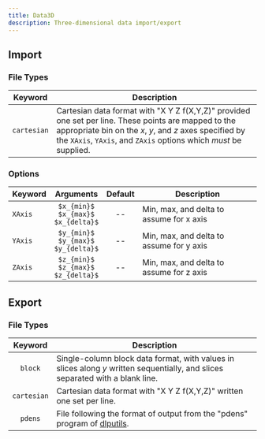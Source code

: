 ```yaml
---
title: Data3D
description: Three-dimensional data import/export
---
```


## Import

### File Types

|Keyword|Description|
|:---:|-----------|
|`cartesian`|Cartesian data format with "X Y Z f(X,Y,Z)" provided one set per line. These points are mapped to the appropriate bin on the $x$, $y$, and $z$ axes specified by the `XAxis`, `YAxis`, and `ZAxis` options which *must* be supplied.|

### Options

|Keyword|Arguments|Default|Description|
|:------|:--:|:-----:|-----------|
|`XAxis`|`$x_{min}$`</br>`$x_{max}$`</br>`$x_{delta}$`|--|Min, max, and delta to assume for x axis|
|`YAxis`|`$y_{min}$`</br>`$y_{max}$`</br>`$y_{delta}$`|--|Min, max, and delta to assume for y axis|
|`ZAxis`|`$z_{min}$`</br>`$z_{max}$`</br>`$z_{delta}$`|--|Min, max, and delta to assume for z axis|

## Export

### File Types

|Keyword|Description|
|:---:|-----------|
|`block`|Single-column block data format, with values in slices along $y$ written sequentially, and slices separated with a blank line.|
|`cartesian`|Cartesian data format with "X Y Z f(X,Y,Z)" written one set per line.|
|`pdens`|File following the format of output from the "pdens" program of [dlputils](https://www.projectaten.com/dlputils).|
